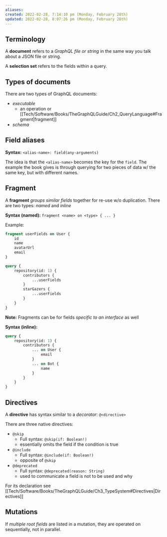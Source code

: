 ```yaml
---
aliases: 
created: 2022-02-28, 7:14:10 pm (Monday, February 28th)
updated: 2022-02-28, 8:07:26 pm (Monday, February 28th)
---
```


## Terminology

A **document** refers to a *GraphQL file or string* in the same way you talk about a JSON file or string.

A **selection set** refers to the fields within a query.
## Types of documents


There are two types of GraphQL documents:
- *executable*
    - an operation or [[Tech/Software/Books/TheGraphQLGuide/Ch2_QueryLanguage#Fragment|fragment]]
- *schema*

## Field aliases

**Syntax:** `<alias-name>: field(any-arguments)`

The idea is that the `<alias-name>` becomes the key for the `field`.
The example the book gives is through querying for two pieces of data w/ the same key, but with different names.

## Fragment

A **fragment** *groups similar fields* together for re-use w/o duplication.
There are two types: *named* and *inline*

**Syntax (named):** `fragment <name> on <type> { ... }`

Example:
```graphql
fragment userFields on User {
    id
    name
    avatarUrl
    email
}

query {
    repository(id: 1) {
        contributors {
            ...userFields
        }
        starGazers {
            ...userFields
        }
    }
}
```

**Note:** Fragments can be for fields *specific to an interface* as well

**Syntax (inline):**
```graphql
query {
    repository(id: 1) {
        contributors {
            ... on User {
                email
            }
            ... on Bot {
                name
            }
        }
    }
}
```

## Directives

A **directive** has syntax similar to a *decorator*: `@<directive>`

There are three native directives:
- `@skip`
    - Full syntax: `@skip(if: Boolean!)`
    - essentially omits the field if the condition is true
- `@include`
    - Full syntax: `@include(if: Boolean!)`
    - opposite of `@skip`
- `@deprecated`
    - Full syntax: `@deprecated(reason: String)`
    - used to communicate a field is not to be used and why

For its declaration see [[Tech/Software/Books/TheGraphQLGuide/Ch3_TypeSystem#Directives|Directives]]


## Mutations

If *multiple root fields* are listed in a mutation, they are operated on sequentially, not in parallel.